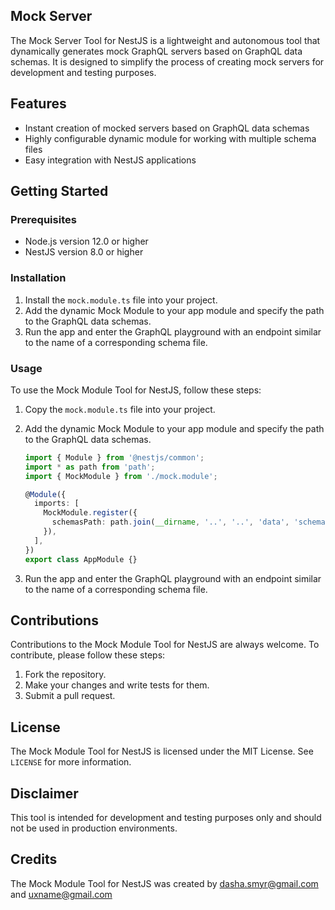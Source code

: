 ## Mock Server

The Mock Server Tool for NestJS is a lightweight and autonomous tool that dynamically generates mock GraphQL servers based on GraphQL data schemas. It is designed to simplify the process of creating mock servers for development and testing purposes.

## Features

- Instant creation of mocked servers based on GraphQL data schemas
- Highly configurable dynamic module for working with multiple schema files
- Easy integration with NestJS applications

## Getting Started

### Prerequisites

- Node.js version 12.0 or higher
- NestJS version 8.0 or higher

### Installation

1. Install the `mock.module.ts` file into your project.
2. Add the dynamic Mock Module to your app module and specify the path to the GraphQL data schemas.
3. Run the app and enter the GraphQL playground with an endpoint similar to the name of a corresponding schema file.

### Usage

To use the Mock Module Tool for NestJS, follow these steps:

1. Copy the `mock.module.ts` file into your project.
2. Add the dynamic Mock Module to your app module and specify the path to the GraphQL data schemas.

   ```typescript
   import { Module } from '@nestjs/common';
   import * as path from 'path';
   import { MockModule } from './mock.module';
   
   @Module({
     imports: [
       MockModule.register({
         schemasPath: path.join(__dirname, '..', '..', 'data', 'schemas'),
       }),
     ],
   })
   export class AppModule {}
   ```

3. Run the app and enter the GraphQL playground with an endpoint similar to the name of a corresponding schema file.

## Contributions

Contributions to the Mock Module Tool for NestJS are always welcome. To contribute, please follow these steps:

1. Fork the repository.
2. Make your changes and write tests for them.
3. Submit a pull request.

## License

The Mock Module Tool for NestJS is licensed under the MIT License. See `LICENSE` for more information.

## Disclaimer

This tool is intended for development and testing purposes only and should not be used in production environments.

## Credits

The Mock Module Tool for NestJS was created by dasha.smyr@gmail.com and uxname@gmail.com
